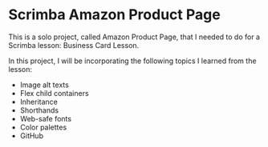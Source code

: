 # Scrimba Amazon Product Page
 This is a solo project, called Amazon Product Page, that I needed to do for a Scrimba lesson: Business Card Lesson.

In this project, I will be incorporating the following topics I learned from the lesson:
- Image alt texts
- Flex child containers
- Inheritance
- Shorthands
- Web-safe fonts
- Color palettes
- GitHub
